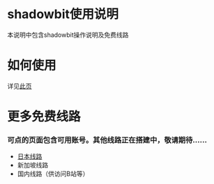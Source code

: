 # shadowbit使用说明
本说明中包含shadowbit操作说明及免费线路

# 如何使用
详见[此页](../#如何使用)

# 更多免费线路
### 可点的页面包含可用账号。其他线路正在搭建中，敬请期待......
- [日本线路](./japan_ss_line.md)
- 新加坡线路
- 国内线路（供访问B站等）
